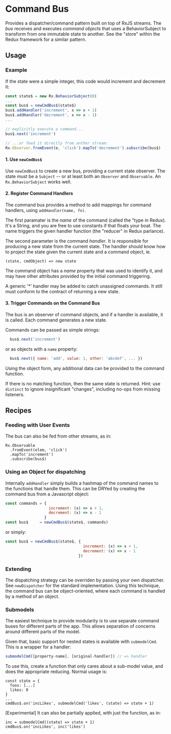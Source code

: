 # Command Bus

Provides a dispatcher/command pattern built on top of RxJS streams.
The *bus* receives and executes *command objects* that uses a 
BehaviorSubject to transform from one immutable state to another.
See the "store" within the Redux framework for a similar
pattern.

## Usage

### Example

If the state were a simple integer, this code would
increment and decrement it:

```javascript
const state$ = new Rx.BehaviorSubject(0)
...
const bus$ = newCmdBus$(state$)
bus$.addHandler('increment', x => x + 1)
bus$.addHandler('decrement', x => x - 1)
...

// explicitly execute a command...
bus$.next('increment')

// ...or feed it directly from anther stream:
Rx.Observer.fromEvent(e, 'click').mapTo('decrement').subscribe(bus$)
```

#### 1. Use `newCmdBus$`
 
Use `newCmdBus$` to create a new bus, providing a current state 
observer. The state must be a `Subject` -- or at least both an 
`Observer` and `Observable`. An `Rx.BehaviorSubject` works well.

#### 2. Register Command Handlers
 
The command bus provides a method to add mappings for command 
handlers, using `addHandler(name, fn)`. 

The first paramater is the *name* of the command (called the "type
in Redux). It's a String, and you are free to use constants if
that floats your boat. The name triggers the given handler function (the 
"reducer" in Redux parlance). 

The second parameter is the command *handler*. It is responsible for
producing a new state from the current state. The handler should know
how to project the state given the current state and a command object, ie.

```
(state, cmdObject) => new state
```

The command object has a *name* property that was used to identify it,
and may have other attributes provided by the initial command 
triggering.

A generic '*' handler may be added to catch unassigned commands. It still
must conform to the contract of returning a new state.

#### 3. Trigger Commands on the Command Bus

The bus is an observer of command objects, and if a handler is
available, it is called. Each command generates a new state.

Commands can be passed as simple strings:

```javascript
  bus$.next('increment')
```

or as objects with a `name` property:

```javascript
  bus$.next({ name: 'add', value: 1, other: 'abcdef', ... })
```

Using the object form, any additional data can be provided to the 
command function.

If there is no matching function, then the same state is
returned. Hint: use `distinct` to ignore insignificant "changes",
including no-ops from missing listeners.


## Recipes

### Feeding with User Events

The bus can also be fed from other streams, as in:

```
Rx.Observable
  .fromEvent(elem, 'click')
  .mapTo('increment')
  .subscribe(bus$)
```

### Using an Object for dispatching

Internally `addHandler` simply builds a hashmap of the command names
to the functions that handle them. This can be DRYed by creating
the command bus from a Javascript object:

```javascript
const commands = {
                   increment: (x) => x + 1,
                   decrement: (x) => x - 1
                 }
const bus$     = newCmdBus$(state$, commands)
```

or simply:

```javascript
const bus$ = newCmdBus$(state$, {
                                  increment: (x) => x + 1,
                                  decrement: (x) => x - 1
                                })
```

### Extending

The dispatching strategy can be overriden by passing your
own dispatcher. See `newDispatcher` for the standard implementation.
Using this technique, the command bus can be object-oriented, where
each command is handled by a method of an object.


### Submodels

The easiest technique to provide modularity is to
use separate command buses for different parts of the app.
This allows separation of concerns around different parts of the model.

Given that, basic support for nested states is available with 
`submodelCmd`. This is a wrapper for a handler:

```javascript
submodelCmd([property-name], [original-handler]) // => handler
```

To use this, create a function that only cares about a sub-model 
value, and does the appropriate reducing. Normal usage is:

```
const state = {
  foos: [...]
  likes: 0
}
...
cmdBus$.on('incLikes', submodelCmd('likes', (state) => state + 1)
```

[Experimental] It can also be partially applied, with just the function, as in:

```
inc = submodelCmd((state) => state + 1)
cmdBus$.on('incLikes', inc('likes')
```
